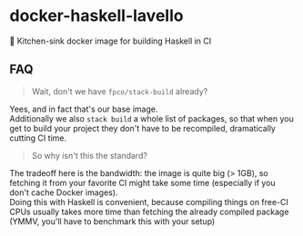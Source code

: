 # docker-haskell-lavello

🚰 Kitchen-sink docker image for building Haskell in CI

## FAQ

> Wait, don't we have `fpco/stack-build` already?

Yees, and in fact that's our base image.  
Additionally we also `stack build` a whole list of packages, so that when you get to build your project they don't have to be recompiled, dramatically cutting CI time.

> So why isn't this the standard?

The tradeoff here is the bandwidth: the image is quite big (> 1GB), so fetching it from your favorite CI might take some time (especially if you don't cache Docker images).  
Doing this with Haskell is convenient, because compiling things on free-CI CPUs usually takes more time than fetching the already compiled package (YMMV, you'll have to benchmark this with your setup)
